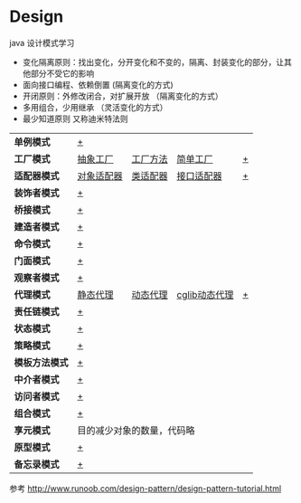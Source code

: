# Design
java 设计模式学习
- 变化隔离原则：找出变化，分开变化和不变的，隔离、封装变化的部分，让其他部分不受它的影响
- 面向接口编程、依赖倒置 (隔离变化的方式)
- 开闭原则：外修改闭合，对扩展开放 （隔离变化的方式）
- 多用组合，少用继承 （灵活变化的方式）
- 最少知道原则 又称迪米特法则


<table border="0">
    <tr>
        <td><strong>单例模式</strong></td>
        <td><a href="https://github.com/pigzhuzhu55/Design/tree/master/src/example/single">+</a></td>
        <td></td>
        <td></td>
        <td></td>
    </tr>
    <tr>
        <td><strong>工厂模式</strong></td>
        <td><a href="https://github.com/pigzhuzhu55/Design/tree/master/src/example/factory/abstract1">抽象工厂</a></td>
        <td><a href="https://github.com/pigzhuzhu55/Design/tree/master/src/example/factory/method">工厂方法</a></td>
        <td><a href="https://github.com/pigzhuzhu55/Design/tree/master/src/example/factory/simple">简单工厂</a></td>
        <td><a href="https://github.com/pigzhuzhu55/Design/tree/master/src/example/factory">+</a></td>
    </tr>
    <tr>
        <td><strong>适配器模式</strong></td>
        <td><a href="https://github.com/pigzhuzhu55/Design/tree/master/src/example/adapter/compose">对象适配器</a></td>
        <td><a href="https://github.com/pigzhuzhu55/Design/tree/master/src/example/adapter/extend">类适配器</a></td>
        <td><a href="https://github.com/pigzhuzhu55/Design/tree/master/src/example/adapter/interfaces">接口适配器</a></td>
        <td><a href="https://github.com/pigzhuzhu55/Design/tree/master/src/example/adapter">+</a></td>
    </tr>
    <tr>
        <td><strong>装饰者模式</strong></td>
        <td><a href="https://github.com/pigzhuzhu55/Design/tree/master/src/example/component">+</a></td>
        <td></td>
        <td></td>
        <td></td>
    </tr>
    <tr>
        <td><strong>桥接模式</strong></td>
        <td><a href="https://github.com/pigzhuzhu55/Design/tree/master/src/example/bridge">+</a></td>
        <td></td>
        <td></td>
        <td></td>
    </tr>
    <tr>
        <td><strong>建造者模式</strong></td>
        <td><a href="https://github.com/pigzhuzhu55/Design/tree/master/src/example/builder">+</a></td>
        <td></td>
        <td></td>
        <td></td>
    </tr>
    <tr>
        <td><strong>命令模式</strong></td>
        <td><a href="https://github.com/pigzhuzhu55/Design/tree/master/src/example/command">+</a></td>
        <td></td>
        <td></td>
        <td></td>
    </tr>
    <tr>
        <td><strong>门面模式</strong></td>
        <td><a href="https://github.com/pigzhuzhu55/Design/tree/master/src/example/facade">+</a></td>
        <td></td>
        <td></td>
        <td></td>
    </tr>
    <tr>
        <td><strong>观察者模式</strong></td>
        <td><a href="https://github.com/pigzhuzhu55/Design/tree/master/src/example/observer">+</a></td>
        <td></td>
        <td></td>
        <td></td>
    </tr>
    <tr>
        <td><strong>代理模式</strong></td>
        <td><a href="https://github.com/pigzhuzhu55/Design/tree/master/src/example/proxy/statics">静态代理</a></td>
        <td><a href="https://github.com/pigzhuzhu55/Design/tree/master/src/example/proxy/dynamic">动态代理</a></td>
        <td><a href="https://github.com/pigzhuzhu55/Design/tree/master/src/example/proxy/cglib">cglib动态代理</a></td>
        <td><a href="https://github.com/pigzhuzhu55/Design/tree/master/src/example/proxy">+</a></td>
    </tr>
    <tr>
        <td><strong>责任链模式</strong></td>
        <td><a href="https://github.com/pigzhuzhu55/Design/tree/master/src/example/responsibility">+</a></td>
        <td></td>
        <td></td>
        <td></td>
    </tr>
    <tr>
        <td><strong>状态模式</strong></td>
        <td><a href="https://github.com/pigzhuzhu55/Design/tree/master/src/example/state">+</a></td>
        <td></td>
        <td></td>
        <td></td>
    </tr>
    <tr>
        <td><strong>策略模式</strong></td>
        <td><a href="https://github.com/pigzhuzhu55/Design/tree/master/src/example/strategy">+</a></td>
        <td></td>
        <td></td>
        <td></td>
    </tr>
    <tr>
        <td><strong>模板方法模式</strong></td>
        <td><a href="https://github.com/pigzhuzhu55/Design/tree/master/src/example/template">+</a></td>
        <td></td>
        <td></td>
        <td></td>
    </tr>
    <tr>
        <td><strong>中介者模式</strong></td>
        <td><a href="https://github.com/pigzhuzhu55/Design/tree/master/src/example/mediator">+</a></td>
        <td></td>
        <td></td>
        <td></td>
    </tr>
    <tr><td><strong>访问者模式</strong></td>
        <td><a href="https://github.com/pigzhuzhu55/Design/tree/master/src/example/visitor">+</a></td>
        <td></td>
        <td></td>
        <td></td>
    </tr>  
    <tr><td><strong>组合模式</strong></td>
         <td><a href="https://github.com/pigzhuzhu55/Design/tree/master/src/example/composite">+</a></td>
         <td></td>
         <td></td>
         <td></td>
     </tr>
     <tr><td><strong>享元模式</strong></td>
          <td colspan="4">目的减少对象的数量，代码略</td>
      </tr>
       <tr><td><strong>原型模式</strong></td>
          <td><a href="https://github.com/pigzhuzhu55/Design/tree/master/src/example/prototype">+</a></td>
         <td></td>
         <td></td>
         <td></td>
     </tr>
      <tr><td><strong>备忘录模式</strong></td>
           <td><a href="https://github.com/pigzhuzhu55/Design/tree/master/src/example/memento">+</a></td>
          <td></td>
          <td></td>
          <td></td>
      </tr>
</table>


参考 http://www.runoob.com/design-pattern/design-pattern-tutorial.html
